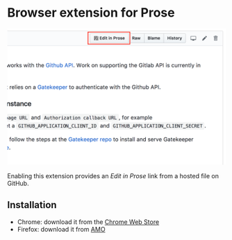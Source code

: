 # Browser extension for Prose

![Screenshot](docs/screenshot-1280x800.png)

Enabling this extension provides an _Edit in Prose_ link from a hosted file on GitHub.

## Installation

- Chrome: download it from the [Chrome Web Store](https://chrome.google.com/webstore/detail/prose/onippmookoohgjgccejcjmlpoohbjgjn)
- Firefox: download it from [AMO](https://addons.mozilla.org/en-US/firefox/addon/prose/)
